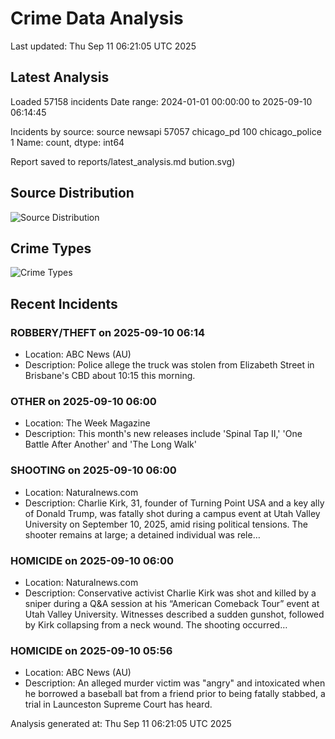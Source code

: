 # Crime Data Analysis
Last updated: Thu Sep 11 06:21:05 UTC 2025

## Latest Analysis

Loaded 57158 incidents
Date range: 2024-01-01 00:00:00 to 2025-09-10 06:14:45

Incidents by source:
source
newsapi           57057
chicago_pd          100
chicago_police        1
Name: count, dtype: int64

Report saved to reports/latest_analysis.md
bution.svg)

## Source Distribution
![Source Distribution](images/source_distribution.svg)

## Crime Types
![Crime Types](images/crime_types.svg)

## Recent Incidents

### ROBBERY/THEFT on 2025-09-10 06:14
- Location: ABC News (AU)
- Description: Police allege the truck was stolen from Elizabeth Street in Brisbane's CBD about 10:15 this morning.


### OTHER on 2025-09-10 06:00
- Location: The Week Magazine
- Description: This month's new releases include 'Spinal Tap II,' 'One Battle After Another' and 'The Long Walk'


### SHOOTING on 2025-09-10 06:00
- Location: Naturalnews.com
- Description: Charlie Kirk, 31, founder of Turning Point USA and a key ally of Donald Trump, was fatally shot during a campus event at Utah Valley University on September 10, 2025, amid rising political tensions. The shooter remains at large; a detained individual was rele…


### HOMICIDE on 2025-09-10 06:00
- Location: Naturalnews.com
- Description: Conservative activist Charlie Kirk was shot and killed by a sniper during a Q&A session at his “American Comeback Tour” event at Utah Valley University. Witnesses described a sudden gunshot, followed by Kirk collapsing from a neck wound. The shooting occurred…


### HOMICIDE on 2025-09-10 05:56
- Location: ABC News (AU)
- Description: An alleged murder victim was "angry" and intoxicated when he borrowed a baseball bat from a friend prior to being fatally stabbed, a trial in Launceston Supreme Court has heard.

Analysis generated at: Thu Sep 11 06:21:05 UTC 2025
